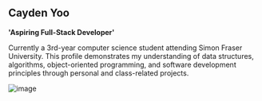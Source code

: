 ## Cayden Yoo

**'Aspiring Full-Stack Developer'**

Currently a 3rd-year computer science student attending Simon Fraser University. This profile demonstrates my understanding of data structures, algorithms, object-oriented programming, and software development principles through personal and class-related projects.

![image](https://github.com/user-attachments/assets/a4fefbda-87ed-4a35-9e40-430eea706ddb)
